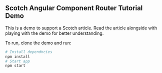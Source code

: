 ## Scotch Angular Component Router Tutorial Demo

This is a demo to support a Scotch article. Read the article alongside with playing with the demo for better understanding.

To run, clone the demo and run:

```bash
# Install dependncies
npm install
# Start app
npm start
```
